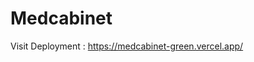 # Medcabinet
Visit Deployment : <a href="https://medcabinet-green.vercel.app/" target="_blank">https://medcabinet-green.vercel.app/</a>
